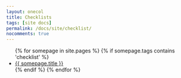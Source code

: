 ```yaml
---
layout: onecol
title: Checklists
tags: [site docs]
permalink: /docs/site/checklist/
nocomments: true
---
```

<ul>
{% for somepage in site.pages %}
{% if somepage.tags contains 'checklist' %}
        <li><a class="post-title" href="{{ site.baseurl }}{{ somepage.url }}">{{ somepage.title }}</a></li>
{% endif %}
{% endfor %}
</ul>


